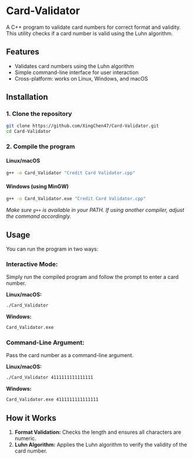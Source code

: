 # Card-Validator

A C++ program to validate card numbers for correct format and validity. This utility checks if a card number is valid using the Luhn algorithm.

## Features

- Validates card numbers using the Luhn algorithm
- Simple command-line interface for user interaction
- Cross-platform: works on Linux, Windows, and macOS

## Installation

### 1. Clone the repository
```sh
git clone https://github.com/XingChen47/Card-Validator.git
cd Card-Validator
```

### 2. Compile the program

#### **Linux/macOS**
```sh
g++ -o Card_Validator "Credit Card Validator.cpp"
```

#### **Windows (using MinGW)**
```sh
g++ -o Card_Validator.exe "Credit Card Validator.cpp"
```
*Make sure `g++` is available in your PATH. If using another compiler, adjust the command accordingly.*

## Usage

You can run the program in two ways:

### **Interactive Mode:**  
Simply run the compiled program and follow the prompt to enter a card number.

**Linux/macOS:**
```sh
./Card_Validator
```

**Windows:**
```sh
Card_Validator.exe
```

### **Command-Line Argument:**  
Pass the card number as a command-line argument.

**Linux/macOS:**
```sh
./Card_Validator 4111111111111111
```

**Windows:**
```sh
Card_Validator.exe 4111111111111111
```

## How it Works

1. **Format Validation:** Checks the length and ensures all characters are numeric.
2. **Luhn Algorithm:** Applies the Luhn algorithm to verify the validity of the card number.
